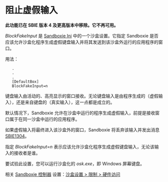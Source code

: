 # 阻止虚假输入

**此功能已在 SBIE 版本 4 及更高版本中移除。它不再可用。**

_BlockFakeInput_ 是 [Sandboxie Ini](SandboxieIni.md) 中的一个沙盒设置。它指定 Sandboxie 是否应该允许沙盒化程序生成虚假键盘输入并将其发送到该沙盒外运行的应用程序的窗口。

用法：

```
   .
   .
   .
   [DefaultBox]
   BlockFakeInput=n
```

键盘输入由活动的、高亮显示的窗口接收。无论键盘输入是由程序生成的（虚假输入），还是来自键盘的（真实输入），这一点都是成立的。

默认情况下，Sandboxie 允许在沙盒中运行的程序生成虚假输入，前提是接收窗口属于在同一沙盒中运行的应用程序。

如果虚假输入将最终进入该沙盒外的窗口，Sandboxie 将丢弃该输入并发出消息 [SBIE1304](SBIE1304.md)。

指定 _BlockFakeInput=n_ 表示应该允许沙盒化程序生成虚假键盘输入，无论该输入的接收者是谁。

要试验此设置，您可以运行沙盒化的 _osk.exe_，即 Windows 屏幕键盘。

相关 [Sandboxie 控制器](SandboxieControl.md) 设置：[沙盒设置 > 限制 > 硬件访问](RestrictionsSettings.md#hardware-access-has-been-removed-from-sandboxie-v4-and-up) 
